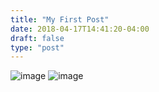 ```yaml
---
title: "My First Post"
date: 2018-04-17T14:41:20-04:00
draft: false
type: "post"
---
```


![image](/bengal-cat-1.gif)
![image](/bengal-cat-2.jpg)
